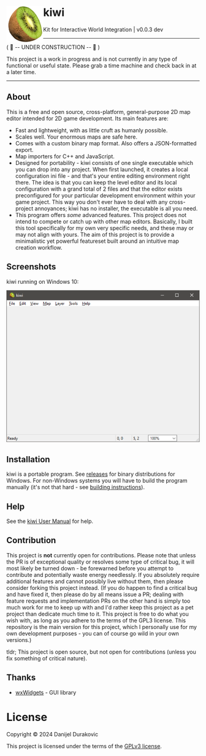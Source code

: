 # kiwi <img align="left" src="dev/logo_medium.png?raw=true" height="96">

Kit for Interactive World Integration | v0.0.3 dev

---

( 🚧 -- UNDER CONSTRUCTION -- 🚧 )

This project is a work in progress and is not currently in any type of functional or useful state. Please grab a time machine and check back in at a later time.

---

## About

This is a free and open source, cross-platform, general-purpose 2D map editor intended for 2D game development. Its main features are:

- Fast and lightweight, with as little cruft as humanly possible.
- Scales well. Your enormous maps are safe here.
- Comes with a custom binary map format. Also offers a JSON-formatted export.
- Map importers for C++ and JavaScript.
- Designed for portability - kiwi consists of one single executable which you can drop into any project. When first launched, it creates a local configuration ini file - and that's your entire editing environment right there. The idea is that you can keep the level editor and its local configuration with a grand total of 2 files and that the editor exists preconfigured for your particular development environment within your game project. This way you don't ever have to deal with any cross-project annoyances; kiwi has no installer, the executable is all you need.
- This program offers *some* advanced features. This project does not intend to compete or catch up with other map editors. Basically, I built this tool specifically for my own very specific needs, and these may or may not align with yours. The aim of this project is to provide a minimalistic yet powerful featureset built around an intuitive map creation workflow.

## Screenshots

kiwi running on Windows 10:

![screenshot](/dev/screenshot.png?raw=true)

## Installation

kiwi is a portable program. See [releases](releases/) for binary distributions for Windows. For non-Windows systems you will have to build the program manually (it's not that hard - see [building instructions](BUILDING.md)).

## Help

See the [kiwi User Manual](manual/) for help.

## Contribution

This project is **not** currently open for contributions. Please note that unless the PR is of exceptional quality or resolves some type of critical bug, it will most likely be turned down - be forewarned before you attempt to contribute and potentially waste energy needlessly. If you absolutely require additional features and cannot possibly live without them, then please consider forking this project instead. (If you do happen to find a critical bug and have fixed it, then please do by all means issue a PR; dealing with feature requests and implementation PRs on the other hand is simply too much work for me to keep up with and I'd rather keep this project as a pet project than dedicate much time to it. This project is free to do what you wish with, as long as you adhere to the terms of the GPL3 license. This repository is the main version for this project, which I personally use for my own development purposes - you can of course go wild in your own versions.)

tldr; This project is open source, but not open for contributions (unless you fix something of critical nature).

## Thanks

- [wxWidgets](https://www.wxwidgets.org/) - GUI library

# License

Copyright &copy; 2024 Danijel Durakovic

This project is licensed under the terms of the [GPLv3 license](LICENSE).
